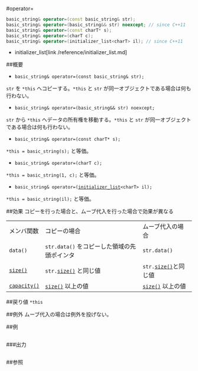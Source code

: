 #operator=
```cpp
basic_string& operator=(const basic_string& str);
basic_string& operator=(basic_string&& str) noexcept; // since C++11
basic_string& operator=(const charT* s);
basic_string& operator=(charT c);
basic_string& operator=(initializer_list<charT> il); // since C++11
```
* initializer_list[link /reference/initializer_list.md]

##概要
- `basic_string& operator=(const basic_string& str);`

`str` を `*this` へコピーする。`*this` と `str` が同一オブジェクトである場合は何も行わない。

- `basic_string& operator=(basic_string&& str) noexcept;`

`str` から `*this` へデータの所有権を移動する。`*this` と `str` が同一オブジェクトである場合は何も行わない。

- `basic_string& operator=(const charT* s);`

`*this = basic_string(s);` と等価。

- `basic_string& operator=(charT c);`

`*this = basic_string(1, c);` と等価。

- `basic_string& operator=(`[`initializer_list`](/reference/initializer_list.md)`<charT> il);`

`*this = basic_string(il);` と等価。


##効果
コピーを行った場合と、ムーブ代入を行った場合で効果が異なる

| | | |
|---------------------------------------------------------------------------------------------------------------------|------------------------------------------------------------------------------------------------------------------------------|-----------------------------------------------------------------------------------------------------------------------------|
| メンバ関数 | コピーの場合 |ムーブ代入の場合  |
| `data()` | `str.data()` をコピーした領域の先頭ポインタ | `str.data()` |
| [`size()`](./size.md) | `str.`[`size()`](./size.md) と同じ値 | `str.`[`size()`](./size.md)と同じ値 |
| [`capacity()`](./capacity.md) | [`size()`](./size.md) 以上の値 | [`size()`](./size.md) 以上の値 |


##戻り値
`*this`


##例外
ムーブ代入の場合は例外を投げない。


##例
```cpp
```

###出力
```
```

##参照

